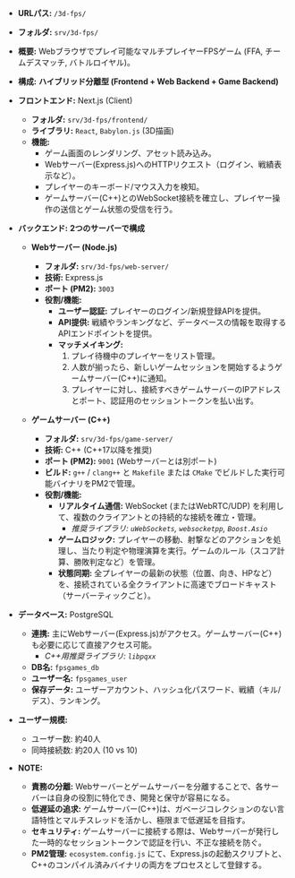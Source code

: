 -   **URLパス:** `/3d-fps/`
-   **フォルダ:** `srv/3d-fps/`
-   **概要:** Webブラウザでプレイ可能なマルチプレイヤーFPSゲーム (FFA, チームデスマッチ, バトルロイヤル)。
-   **構成:** **ハイブリッド分離型 (Frontend + Web Backend + Game Backend)**
-   **フロントエンド:** Next.js (Client)
    -   **フォルダ:** `srv/3d-fps/frontend/`
    -   **ライブラリ:** `React`, `Babylon.js` (3D描画)
    -   **機能:**
        -   ゲーム画面のレンダリング、アセット読み込み。
        -   Webサーバー(Express.js)へのHTTPリクエスト（ログイン、戦績表示など）。
        -   プレイヤーのキーボード/マウス入力を検知。
        -   ゲームサーバー(C++)とのWebSocket接続を確立し、プレイヤー操作の送信とゲーム状態の受信を行う。

-   **バックエンド:** **2つのサーバーで構成**

    -   **Webサーバー (Node.js)**
        -   **フォルダ:** `srv/3d-fps/web-server/`
        -   **技術:** Express.js
        -   **ポート (PM2):** `3003`
        -   **役割/機能:**
            -   **ユーザー認証:** プレイヤーのログイン/新規登録APIを提供。
            -   **API提供:** 戦績やランキングなど、データベースの情報を取得するAPIエンドポイントを提供。
            -   **マッチメイキング:**
                1.  プレイ待機中のプレイヤーをリスト管理。
                2.  人数が揃ったら、新しいゲームセッションを開始するようゲームサーバー(C++)に通知。
                3.  プレイヤーに対し、接続すべきゲームサーバーのIPアドレスとポート、認証用のセッショントークンを払い出す。

    -   **ゲームサーバー (C++)**
        -   **フォルダ:** `srv/3d-fps/game-server/`
        -   **技術:** C++ (C++17以降を推奨)
        -   **ポート (PM2):** `9001` (Webサーバーとは別ポート)
        -   **ビルド:** `g++` / `clang++` と `Makefile` または `CMake` でビルドした実行可能バイナリをPM2で管理。
        -   **役割/機能:**
            -   **リアルタイム通信:** WebSocket (またはWebRTC/UDP) を利用して、複数のクライアントとの持続的な接続を確立・管理。
                -   *推奨ライブラリ: `uWebSockets`, `websocketpp`, `Boost.Asio`*
            -   **ゲームロジック:** プレイヤーの移動、射撃などのアクションを処理し、当たり判定や物理演算を実行。ゲームのルール（スコア計算、勝敗判定など）を管理。
            -   **状態同期:** 全プレイヤーの最新の状態（位置、向き、HPなど）を、接続されている全クライアントに高速でブロードキャスト（サーバーティックごと）。

-   **データベース:** PostgreSQL
    -   **連携:** 主にWebサーバー(Express.js)がアクセス。ゲームサーバー(C++)も必要に応じて直接アクセス可能。
        -   *C++用推奨ライブラリ: `libpqxx`*
    -   **DB名:** `fpsgames_db`
    -   **ユーザー名:** `fpsgames_user`
    -   **保存データ:** ユーザーアカウント、ハッシュ化パスワード、戦績（キル/デス）、ランキング。

-   **ユーザー規模:**
    -   ユーザー数: 約40人
    -   同時接続数: 約20人 (10 vs 10)

-   **NOTE:**
    -   **責務の分離:** Webサーバーとゲームサーバーを分離することで、各サーバーは自身の役割に特化でき、開発と保守が容易になる。
    -   **低遅延の追求:** ゲームサーバー(C++)は、ガベージコレクションのない言語特性とマルチスレッドを活かし、極限まで低遅延を目指す。
    -   **セキュリティ:** ゲームサーバーに接続する際は、Webサーバーが発行した一時的なセッショントークンで認証を行い、不正な接続を防ぐ。
    -   **PM2管理:** `ecosystem.config.js` にて、Express.jsの起動スクリプトと、C++のコンパイル済みバイナリの両方をプロセスとして登録する。